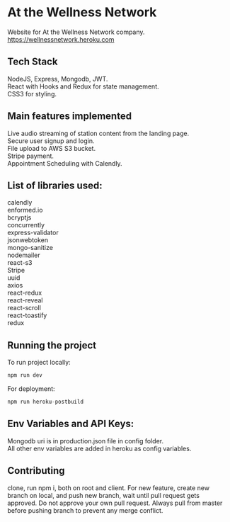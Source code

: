 # At the Wellness Network
Website for At the Wellness Network company. https://wellnessnetwork.heroku.com

## Tech Stack
NodeJS, Express, Mongodb, JWT.\
React with Hooks and Redux for state management.\
CSS3 for styling.

## Main features implemented
Live audio streaming of station content from the landing page.\
Secure user signup and login.\
File upload to AWS S3 bucket.\
Stripe payment.\
Appointment Scheduling with Calendly.



## List of libraries used:
calendly\
enformed.io\
bcryptjs\
concurrently\
express-validator\
jsonwebtoken\
mongo-sanitize\
nodemailer\
react-s3\
Stripe\
uuid\
axios\
react-redux\
react-reveal\
react-scroll\
react-toastify\
redux

## Running the project
To run project locally:
```javascript
npm run dev
```
For deployment:
```javascript
npm run heroku-postbuild
```

## Env Variables and API Keys:
Mongodb uri is in production.json file in config folder.\
All other env variables are added in heroku as config variables.


## Contributing
clone, run npm i, both on root and client.
For new feature, create new branch on local, and push new branch, wait until pull request gets approved. Do not approve your own pull request. Always pull from master before pushing branch to prevent any merge conflict.


